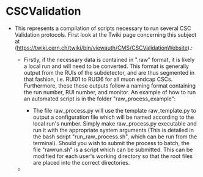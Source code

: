 CSCValidation
=============

* This represents a compilation of scripts necessary to run several CSC Validation protocols. First look at the Twiki page concerning this 
  subject at (https://twiki.cern.ch/twiki/bin/viewauth/CMS/CSCValidationWebsite).:
  
  * Firstly, if the necessary data is contained in ".raw" format, it is likely a local run and will need to be converted. This format is 
    generally output from the RUIs of the subdetector, and are thus segmented in that fashion, i.e. RUI01 to RUI36 for all muon endcap CSCs. 
    Furthermore, these these outputs follow a naming format containing the run number, RUI number, and monitor. An example of how to run an
    automated script is in the folder "raw_process_example":
      
      * The file raw_process.py will use the template raw_template.py to output a configuration file which will be named according to the 
        local run's number. Simply make raw_process.py executable and run it with the appropriate system arguments (This is detailed in the 
        bash script "run_raw_process.sh", which can be run from the terminal). Should you wish to submit the process to batch, the file 
        "rawrun.sh" is a script which can be submitted. This can be modified for each user's working directory so that the root files are
        placed into the correct directories. 
        
  * 

